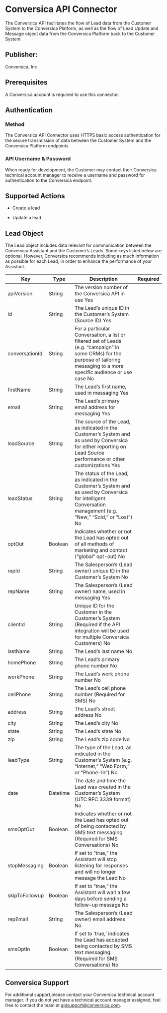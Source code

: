 # Conversica API Connector

The Conversica API facilitates the flow of Lead data from the Customer System to the Conversica Platform, as well as the flow of Lead Update and Message object data from the Conversica Platform back to the Customer System.

## Publisher:

Conversica, Inc

## Prerequisites

A Conversica account is required to use this connector.

## Authentication

### Method

The Conversica API Connector uses HTTPS basic access authentication for the secure transmission of data between the Customer System and the Conversica Platform endpoints.

### API Username & Password

When ready for development, the Customer may contact their Conversica technical account manager to receive a username and password for authentication to the Conversica endpoint.

## Supported Actions

- Create a lead

- Update a lead

## Lead Object

The Lead object includes data relevant for communication between the Conversica Assistant and the Customer’s Leads.
Some keys listed below are optional. However, Conversica recommends including as much information as possible for each Lead, in order to enhance the performance of your Assistant.

| Key            | Type     | Description                                                                                                                                                                     | Required |
| -------------- | -------- | ------------------------------------------------------------------------------------------------------------------------------------------------------------------------------- | -------- |
| apiVersion     | String   | The version number of the Conversica API in use Yes                                                                                                                             |
| id             | String   | The Lead’s unique ID in the Customer’s System (Source ID) Yes                                                                                                                   |
| conversationId | String   | For a particular Conversation, a list or filtered set of Leads (e.g. “campaign” in some CRMs) for the purpose of tailoring messaging to a more specific audience or use case No |
| firstName      | String   | The Lead’s first name, used in messaging Yes                                                                                                                                    |
| email          | String   | The Lead’s primary email address for messaging Yes                                                                                                                              |
| leadSource     | String   | The source of the Lead, as indicated in the Customer’s System and as used by Conversica for either reporting on Lead Source performance or other customizations Yes             |
| leadStatus     | String   | The status of the Lead, as indicated in the Customer’s System and as used by Conversica for intelligent Conversation management (e.g. “New,” “Sold,” or “Lost”) No              |
| optOut         | Boolean  | Indicates whether or not the Lead has opted out of all methods of marketing and contact (“global” opt-out) No                                                                   |
| repId          | String   | The Salesperson’s (Lead owner) unique ID in the Customer’s System No                                                                                                            |
| repName        | String   | The Salesperson’s (Lead owner) name, used in messaging Yes                                                                                                                      |
| clientId       | String   | Unique ID for the Customer in the Customer’s System (Required if the API integration will be used for multiple Conversica Customers) No                                         |
| lastName       | String   | The Lead’s last name No                                                                                                                                                         |
| homePhone      | String   | The Lead’s primary phone number No                                                                                                                                              |
| workPhone      | String   | The Lead’s work phone number No                                                                                                                                                 |
| cellPhone      | String   | The Lead’s cell phone number (Required for SMS) No                                                                                                                              |
| address        | String   | The Lead’s street address No                                                                                                                                                    |
| city           | String   | The Lead’s city No                                                                                                                                                              |
| state          | String   | The Lead’s state No                                                                                                                                                             |
| zip            | String   | The Lead’s zip code No                                                                                                                                                          |
| leadType       | String   | The type of the Lead, as indicated in the Customer’s System (e.g. “Internet,” “Web Form,” or “Phone-In”) No                                                                     |
| date           | Datetime | The date and time the Lead was created in the Customer’s System (UTC RFC 3339 format) No                                                                                        |
| smsOptOut      | Boolean  | Indicates whether or not the Lead has opted out of being contacted by SMS text messaging (Required for SMS Conversations) No                                                    |
| stopMessaging  | Boolean  | If set to “true,” the Assistant will stop listening for responses and will no longer message the Lead No                                                                        |
| skipToFollowup | Boolean  | If set to “true,” the Assistant will wait a few days before sending a follow-up message No                                                                                      |
| repEmail       | String   | The Salesperson’s (Lead owner) email address No                                                                                                                                 |
| smsOptIn       | Boolean  | If set to ‘true,’ indicates the Lead has accepted being contacted by SMS text messaging (Required for SMS Conversations) No                                                     |

## Conversica Support

For additional support,please contact your Conversica technical account manager.
If you do not yet have a technical account manager assigned, feel free to contact the team at apisupport@conversica.com.
